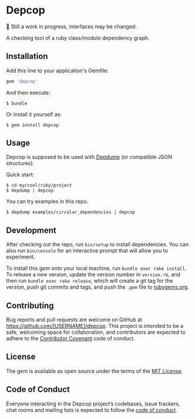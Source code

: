 # Depcop

:construction: Still a work in progress, interfaces may be changed.

A checking tool of a ruby class/module dependency graph.

## Installation

Add this line to your application's Gemfile:

```ruby
gem 'depcop'
```

And then execute:

    $ bundle

Or install it yourself as:

    $ gem install depcop

## Usage

Depcop is supposed to be used with [Depdump](https://github.com/upinetree/depdump/) (or compatible JSON structures).

Quick start:

    $ cd my/cool/ruby/project
    $ depdump | depcop

You can try examples in this repo.

    $ depdump examples/circular_dependencies | depcop

## Development

After checking out the repo, run `bin/setup` to install dependencies. You can also run `bin/console` for an interactive prompt that will allow you to experiment.

To install this gem onto your local machine, run `bundle exec rake install`. To release a new version, update the version number in `version.rb`, and then run `bundle exec rake release`, which will create a git tag for the version, push git commits and tags, and push the `.gem` file to [rubygems.org](https://rubygems.org).

## Contributing

Bug reports and pull requests are welcome on GitHub at https://github.com/[USERNAME]/depcop. This project is intended to be a safe, welcoming space for collaboration, and contributors are expected to adhere to the [Contributor Covenant](http://contributor-covenant.org) code of conduct.

## License

The gem is available as open source under the terms of the [MIT License](https://opensource.org/licenses/MIT).

## Code of Conduct

Everyone interacting in the Depcop project’s codebases, issue trackers, chat rooms and mailing lists is expected to follow the [code of conduct](https://github.com/[USERNAME]/depcop/blob/master/CODE_OF_CONDUCT.md).
